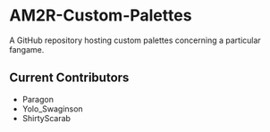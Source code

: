 # AM2R-Custom-Palettes
A GitHub repository hosting custom palettes concerning a particular fangame.

## Current Contributors
- Paragon
- Yolo_Swaginson
- ShirtyScarab
